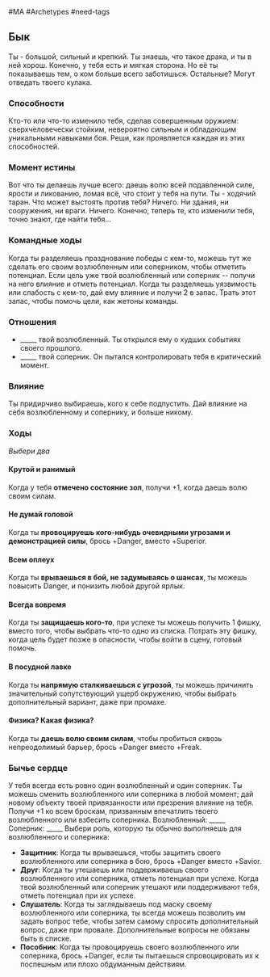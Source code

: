 #MA #Archetypes #need-tags

## Бык
Ты - большой, сильный и крепкий. Ты знаешь, что такое драка, и ты в ней хорош. Конечно, у тебя есть и мягкая сторона. Но её ты показываешь тем, о ком больше всего заботишься. Остальные? Могут отведать твоего кулака.

### Способности
Кто-то или что-то изменило тебя, сделав совершенным оружием: сверхчеловечески стойким, невероятно сильным и обладающим уникальными навыками боя. Реши, как проявляется каждая из этих способностей.

### Момент истины
Вот что ты делаешь лучше всего: даешь волю всей подавленной силе, ярости и ликованию, ломая всё, что стоит у тебя на пути. Ты - ходячий таран. Что может выстоять против тебя? Ничего. Ни здания, ни сооружения, ни враги. Ничего. Конечно, теперь те, кто изменили тебя, точно знают, где найти тебя…

### Командные ходы
Когда ты разделяешь празднование победы с кем-то, можешь тут же сделать его своим возлюбленным или соперником, чтобы отметить потенциал. Если цель уже твой возлюбленный или соперник -- получи на него влияние и отметь потенциал.
Когда ты разделяешь уязвимость или слабость с кем-то, дай ему влияние и получи 2 в запас. Трать этот запас, чтобы помочь цели, как жетоны команды.

### Отношения
- \_\_\_\_\_ твой возлюбленный. Ты открылся ему о худших событиях своего прошлого.
- \_\_\_\_\_ твой соперник. Он пытался контролировать тебя в критический момент.


### Влияние
Ты придирчиво выбираешь, кого к себе подпустить. Дай влияние на себя возлюбленному и сопернику, и больше никому.

### Ходы 
*Выбери два*
#### Крутой и ранимый
Когда у тебя **отмечено состояние зол**, получи +1, когда даешь волю своим силам.

#### Не думай головой
Когда ты **провоцируешь кого-нибудь очевидными угрозами и демонстрацией силы**, брось +Danger, вместо +Superior. 

#### Всем оплеух
Когда ты **врываешься в бой, не задумываясь о шансах**, ты можешь повысить Danger, и понизить любой другой ярлык.  

#### Всегда вовремя
Когда ты **защищаешь кого-то**, при успехе ты можешь получить 1 фишку, вместо того, чтобы выбрать что-то одно из списка. Потрать эту фишку, когда цель будет позже в опасности, чтобы войти в сцену, готовый помочь. 

#### В посудной лавке
Когда ты **напрямую сталкиваешься с угрозой**, ты можешь причинить значительный сопутствующий ущерб окружению, чтобы выбрать дополнительный вариант, даже при промахе. 

#### Физика? Какая физика?
Когда ты **даешь волю своим силам**, чтобы пробиться сквозь непреодолимый барьер, брось +Danger вместо +Freak.


### Бычье сердце
У тебя всегда есть ровно один возлюбленный и один соперник. Ты можешь сменить возлюбленного или соперника в любой момент; дай новому объекту твоей привязанности или презрения влияние на тебя. Получи +1 ко всем броскам, призванным впечатлить твоего возлюбленного или взбесить соперника.
Возлюбленный: \_\_\_\_\_   Соперник: \_\_\_\_\_
Выбери роль, которую ты обычно выполняешь для возлюбленного и соперника:
- **Защитник**: Когда ты врываешься, чтобы защитить своего возлюбленного или соперника в бою, брось +Danger вместо +Savior.
- **Друг**: Когда ты утешаешь или поддерживаешь своего возлюбленного или соперника, отметь потенциал при успехе. Когда твой возлюбленный или соперник утешают или поддерживают тебя, отметь потенциал при их успехе.
- **Слушатель**: Когда ты заглядываешь под маску своему возлюбленного или соперника, ты всегда можешь позволить им задать вопрос тебе, чтобы затем самому спросить дополнительный вопрос, даже при провале. Дополнительные вопросы не обязаны быть в списке.
- **Пособник**: Когда ты провоцируешь своего возлюбленного или соперника, брось +Danger, если ты пытаешься спровоцировать их к поспешным или плохо обдуманным действиям.
